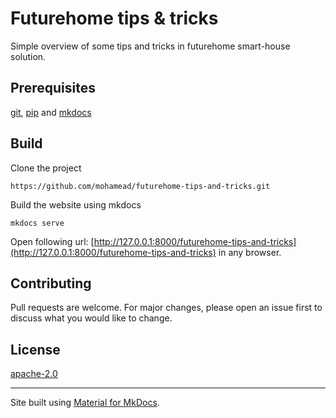 # Futurehome tips & tricks
Simple overview of some tips and tricks in futurehome smart-house solution.

## Prerequisites
[git](https://git-scm.com/downloads), [pip](https://pip.pypa.io/en/stable/installation/) and [mkdocs](https://squidfunk.github.io/mkdocs-material/getting-started/#installation)

## Build

Clone the project

```
https://github.com/mohamead/futurehome-tips-and-tricks.git
```

Build the website using mkdocs

```
mkdocs serve
```

Open following url: [http://127.0.0.1:8000/futurehome-tips-and-tricks](http://127.0.0.1:8000/futurehome-tips-and-tricks) in any browser. 

## Contributing
Pull requests are welcome. For major changes, please open an issue first to discuss what you would like to change.

## License
[apache-2.0](https://choosealicense.com/licenses/apache-2.0/)

---
Site built using [Material for MkDocs](https://squidfunk.github.io/mkdocs-material/).

